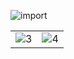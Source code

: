 ![import](https://user-images.githubusercontent.com/50515418/230567252-637c7842-910d-4e08-af68-ced2d6cf950d.jpg)

<table>
<tr>
<td><img src="https://user-images.githubusercontent.com/50515418/230567301-513ff1b5-577d-4d9f-99df-43104151535c.jpg" alt="3"></td>
<td><img src="https://user-images.githubusercontent.com/50515418/230567310-e2f7a692-041d-4555-aad2-a780c37e6c5f.jpg" alt="4"></td>
</tr>
</table>

